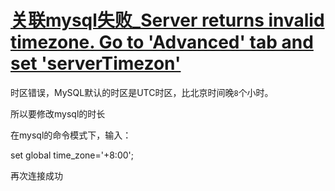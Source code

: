 # [关联mysql失败_Server returns invalid timezone. Go to 'Advanced' tab and set 'serverTimezon'](https://www.cnblogs.com/sunchunmei/p/11426758.html)



时区错误，MySQL默认的时区是UTC时区，比北京时间晚`8`个小时。

所以要修改mysql的时长

在mysql的命令模式下，输入：

set global time_zone='+8:00';

再次连接成功

